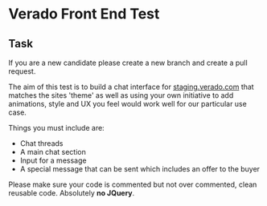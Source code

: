 # Verado Front End Test

## Task

If you are a new candidate please create a new branch and create a pull request.

The aim of this test is to build a chat interface for [staging.verado.com](https://staging.verado.com) that matches the sites 'theme' as well as using your own initiative to add animations, style and UX you feel would work well for our particular use case.

Things you must include are:

* Chat threads
* A main chat section
* Input for a message
* A special message that can be sent which includes an offer to the buyer

Please make sure your code is commented but not over commented, clean reusable code. Absolutely **no JQuery**.
